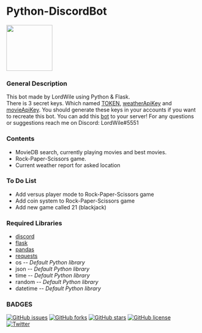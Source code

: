 # Python-DiscordBot

<a href="https://www.freepnglogos.com/pics/discord-logo-png" title="Discord Logo"><img src="https://www.freepnglogos.com/uploads/discord-logo-png/anthrocon-twitter-quot-discord-user-wanna-21.png" width="120"/></a>

### General Description

This bot made by LordWile using Python & Flask.  
There is 3 secret keys. Which named [TOKEN], [weatherApiKey] and [movieApiKey].
You should generate these keys in your accounts if you want to recreate this bot.
You can add this [bot] to your server!
For any questions or suggestions reach me on Discord: LordWile#5551

### Contents

- MovieDB search, currently playing movies and best movies.
- Rock-Paper-Scissors game.
- Current weather report for asked location

### To Do List

- Add versus player mode to Rock-Paper-Scissors game
- Add coin system to Rock-Paper-Scissors game
- Add new game called 21 (blackjack)

### Required Libraries

- [discord]
- [flask]
- [pandas]
- [requests]
- os -- _Default Python library_
- json -- _Default Python library_
- time -- _Default Python library_
- random -- _Default Python library_
- datetime -- _Default Python library_

### BADGES

[![GitHub issues](https://img.shields.io/github/issues/EmirBaran-Ozdemir/Python-DiscordBot?style=plastic)](https://github.com/EmirBaran-Ozdemir/Python-DiscordBot/issues) [![GitHub forks](https://img.shields.io/github/forks/EmirBaran-Ozdemir/Python-DiscordBot?style=plastic)](https://github.com/EmirBaran-Ozdemir/Python-DiscordBot/network) [![GitHub stars](https://img.shields.io/github/stars/EmirBaran-Ozdemir/Python-DiscordBot?style=plastic)](https://github.com/EmirBaran-Ozdemir/Python-DiscordBot/stargazers) [![GitHub license](https://img.shields.io/github/license/EmirBaran-Ozdemir/Python-DiscordBot?color=succes&style=plastic)](https://github.com/EmirBaran-Ozdemir/Python-DiscordBot/blob/master/LICENSE)  
[![Twitter](https://img.shields.io/twitter/url?label=Personal-Twitter&style=social&url=https%3A%2F%2Ftwitter.com%2FWileLord)](https://twitter.com/intent/tweet?text=Wow:&url=https%3A%2F%2Fgithub.com%2FEmirBaran-Ozdemir%2FOpenCVPython)

[bot]: https://discord.com/api/oauth2/authorize?client_id=794911531330306048&permissions=8&scope=bot
[weatherapikey]: https://openweathermap.org/api
[movieapikey]: https://developers.themoviedb.org/3/getting-started/introduction
[token]: https://discord.com/developers/docs/topics/oauth2
[discord]: https://pypi.org/project/discord.py/
[flask]: https://pypi.org/project/Flask/
[pandas]: https://pypi.org/project/pandas/
[requests]: https://pypi.org/project/requests/

